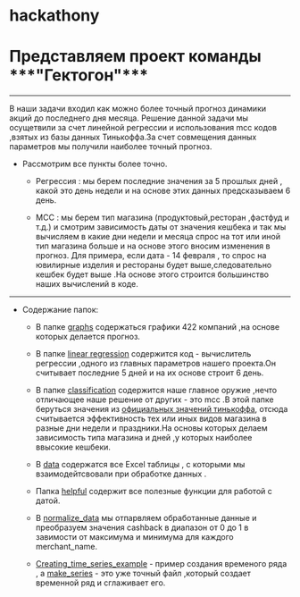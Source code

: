 
# hackathony
<h1>Представляем проект команды  ***"Гектогон"***</h1>

***

В наши задачи входил как можно более точный прогноз динамики акций до последнего дня месяца.
Решение данной задачи мы осущетвили за счет линейной регрессии и использования mcc кодов ,взятых из базы данных Тинькоффа.За счет совмещения данных параметров мы получили наиболее точный прогноз. 

* Рассмотрим все пункты более точно.
    * Регрессия : мы берем последние значения за 5 прошлых дней , какой это день недели и на основе этих данных предсказываем 6 день.

    * MCC : мы берем тип магазина (продуктовый,ресторан ,фастфуд и т.д.) и смотрим зависимость даты от значения кешбека и так мы вычисляем в какие дни недели и месяца спрос на тот или иной тип магазина больше и на основе этого вносим изменения в прогноз.
Для примера, если дата  - 14 февраля , то спрос на ювилирные изделия и рестораны будет выше,следовательно кешбек будет выше .На основе этого строится большинство наших вычислений в коде.
***
* Содержание папок:

    * В папке [graphs](graphs) содержаться графики 422 компаний ,на основе которых делается прогноз.

    * В папке [linear regression](<linear regression>) содержится код - вычислитель регрессии ,одного из главных параметров нашего проекта.Он считывает последние  5 дней и на их основе строит 6 день.

    * В папке [classification](classification) содержится наше главное оружие ,нечто отличающее наше решение от других - это mcc .В этой папке беруться значения из [официальных значений тинькоффа](https://img-cdn.tinkoffjournal.ru/-/mcc_new_codes.pdf ), отсюда считывается эффективность тех или иных видов магазина в разные дни недели и праздники.На основы которых делаем зависимость типа магазина и дней ,у которых наиболее ввысокие кешбеки.

    * В [data](data) содержатся все Excel таблицы , с которыми мы  взаимодейтсвовали при обработке  данных . 

    * Папка [helpful](helpful.py) содержит все полезные функции для работой с датой.

    * В [normalize_data](normalize_data.ipynb) мы отпарвляем обработанные данные и преобразуем значения cashback в диапазон от 0 до 1 в завимости от максимума и минимума для каждого merchant_name.

    * [Сreating_time_series_example](creating_time_series_example.ipynb) - пример создания временого ряда , а [make_series](make_series.py) - это уже точный файл ,который создает временной ряд и сглаживает его.
